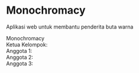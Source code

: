 # Monochromacy
Aplikasi web untuk membantu penderita buta warna

Monochromacy  
Ketua Kelompok:  
Anggota 1:  
Anggota 2:  
Anggota 3:  
